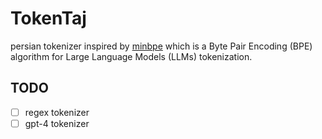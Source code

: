 # TokenTaj

persian tokenizer inspired by [minbpe](https://github.com/karpathy/minbpe) which is a Byte Pair Encoding (BPE) algorithm for Large Language Models (LLMs) tokenization.


## TODO
- [ ] regex tokenizer 
- [ ] gpt-4 tokenizer